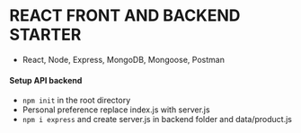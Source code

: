 # REACT FRONT AND BACKEND STARTER

- React, Node, Express, MongoDB, Mongoose, Postman

#### Setup API backend

- `npm init` in the root directory
- Personal preference replace index.js with server.js
- `npm i express` and create server.js in backend folder and data/product.js
